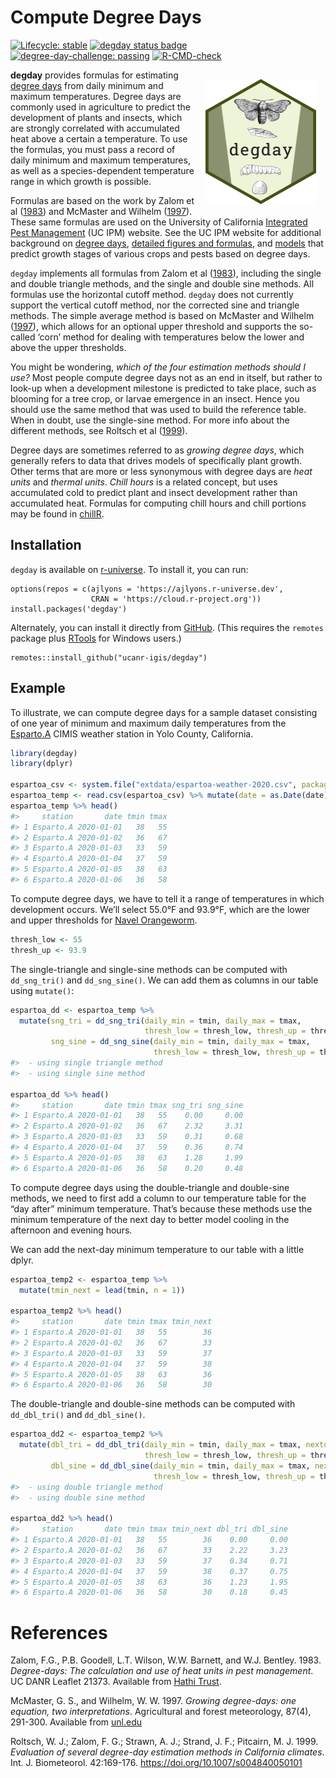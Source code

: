 Compute Degree Days
================

<!-- README.md is generated from README.Rmd. Please edit that file -->
<!-- badges: start -->

[![Lifecycle:
stable](https://img.shields.io/badge/lifecycle-stable-brightgreen.svg)](https://lifecycle.r-lib.org/articles/stages.html#stable)
[![degday status
badge](https://ajlyons.r-universe.dev/badges/degday)](https://ajlyons.r-universe.dev)
[![degree-day-challenge:
passing](https://raw.githubusercontent.com/ucanr-igis/degree-day-challenge/main/badges/degree-day-challenge-passing.svg)](https://ucanr-igis.github.io/degree-day-challenge/)
[![R-CMD-check](https://github.com/UCANR-IGIS/degday/actions/workflows/R-CMD-check.yaml/badge.svg)](https://github.com/UCANR-IGIS/degday/actions/workflows/R-CMD-check.yaml)
<!-- badges: end -->

<a href='http://ucanr-igis.github.io/degday/'><img src='man/figures/logo.png' align="right" style="padding:15px; height:200px; width:177px;"/></a>**degday**
provides formulas for estimating [degree
days](https://en.wikipedia.org/wiki/Growing_degree-day) from daily
minimum and maximum temperatures. Degree days are commonly used in
agriculture to predict the development of plants and insects, which are
strongly correlated with accumulated heat above a certain a temperature.
To use the formulas, you must pass a record of daily minimum and maximum
temperatures, as well as a species-dependent temperature range in which
growth is possible.

Formulas are based on the work by Zalom et al ([1983](#references)) and
McMaster and Wilhelm ([1997](#references)). These same formulas are used
on the University of California [Integrated Pest
Management](http://ipm.ucanr.edu/WEATHER/) (UC IPM) website. See the UC
IPM website for additional background on [degree
days](http://ipm.ucanr.edu/WEATHER/ddconcepts.html), [detailed figures
and formulas](http://ipm.ucanr.edu/WEATHER/ddfigindex.html), and
[models](http://www.ipm.ucdavis.edu/MODELS/) that predict growth stages
of various crops and pests based on degree days.

`degday` implements all formulas from Zalom et al ([1983](#references)),
including the single and double triangle methods, and the single and
double sine methods. All formulas use the horizontal cutoff method.
`degday` does not currently support the vertical cutoff method, nor the
corrected sine and triangle methods. The simple average method is based
on McMaster and Wilhelm ([1997](#references)), which allows for an
optional upper threshold and supports the so-called ‘corn’ method for
dealing with temperatures below the lower and above the upper
thresholds.

You might be wondering, *which of the four estimation methods should I
use?* Most people compute degree days not as an end in itself, but
rather to look-up when a development milestone is predicted to take
place, such as blooming for a tree crop, or larvae emergence in an
insect. Hence you should use the same method that was used to build the
reference table. When in doubt, use the single-sine method. For more
info about the different methods, see Roltsch et al
([1999](#references)).

Degree days are sometimes referred to as *growing degree days*, which
generally refers to data that drives models of specifically plant
growth. Other terms that are more or less synonymous with degree days
are *heat units* and *thermal units*. *Chill hours* is a related
concept, but uses accumulated cold to predict plant and insect
development rather than accumulated heat. Formulas for computing chill
hours and chill portions may be found in
[chillR](https://cran.r-project.org/package=chillR).

## Installation

`degday` is available on
<a href="https://ajlyons.r-universe.dev/" target="_blank"
rel="noopener">r-universe</a>. To install it, you can run:

    options(repos = c(ajlyons = 'https://ajlyons.r-universe.dev',
                      CRAN = 'https://cloud.r-project.org'))
    install.packages('degday')

Alternately, you can install it directly from
<a href="https://github.com/ucanr-igis/degday" target="_blank"
rel="noopener">GitHub</a>. (This requires the `remotes` package plus
<a href="https://cran.r-project.org/bin/windows/Rtools/" target="_blank"
rel="noopener">RTools</a> for Windows users.)

    remotes::install_github("ucanr-igis/degday")

## Example

To illustrate, we can compute degree days for a sample dataset
consisting of one year of minimum and maximum daily temperatures from
the
[Esparto.A](http://ipm.ucanr.edu/calludt.cgi/WXSTATIONDATA?MAP=yolo.html&STN=Esparto.A)
CIMIS weather station in Yolo County, California.

``` r
library(degday)
library(dplyr)

espartoa_csv <- system.file("extdata/espartoa-weather-2020.csv", package = "degday")
espartoa_temp <- read.csv(espartoa_csv) %>% mutate(date = as.Date(date))
espartoa_temp %>% head()
#>     station       date tmin tmax
#> 1 Esparto.A 2020-01-01   38   55
#> 2 Esparto.A 2020-01-02   36   67
#> 3 Esparto.A 2020-01-03   33   59
#> 4 Esparto.A 2020-01-04   37   59
#> 5 Esparto.A 2020-01-05   38   63
#> 6 Esparto.A 2020-01-06   36   58
```

To compute degree days, we have to tell it a range of temperatures in
which development occurs. We’ll select 55.0°F and 93.9°F, which are the
lower and upper thresholds for [Navel
Orangeworm](http://ipm.ucanr.edu/PHENOLOGY/ma-navel_orangeworm.html).

``` r
thresh_low <- 55
thresh_up <- 93.9
```

The single-triangle and single-sine methods can be computed with
`dd_sng_tri()` and `dd_sng_sine()`. We can add them as columns in our
table using `mutate()`:

``` r
espartoa_dd <- espartoa_temp %>%
  mutate(sng_tri = dd_sng_tri(daily_min = tmin, daily_max = tmax, 
                              thresh_low = thresh_low, thresh_up = thresh_up),
         sng_sine = dd_sng_sine(daily_min = tmin, daily_max = tmax, 
                                thresh_low = thresh_low, thresh_up = thresh_up))
#>  - using single triangle method
#>  - using single sine method

espartoa_dd %>% head()
#>     station       date tmin tmax sng_tri sng_sine
#> 1 Esparto.A 2020-01-01   38   55    0.00     0.00
#> 2 Esparto.A 2020-01-02   36   67    2.32     3.31
#> 3 Esparto.A 2020-01-03   33   59    0.31     0.68
#> 4 Esparto.A 2020-01-04   37   59    0.36     0.74
#> 5 Esparto.A 2020-01-05   38   63    1.28     1.99
#> 6 Esparto.A 2020-01-06   36   58    0.20     0.48
```

To compute degree days using the double-triangle and double-sine
methods, we need to first add a column to our temperature table for the
“day after” minimum temperature. That’s because these methods use the
minimum temperature of the next day to better model cooling in the
afternoon and evening hours.

We can add the next-day minimum temperature to our table with a little
dplyr.

``` r
espartoa_temp2 <- espartoa_temp %>%
  mutate(tmin_next = lead(tmin, n = 1))

espartoa_temp2 %>% head()
#>     station       date tmin tmax tmin_next
#> 1 Esparto.A 2020-01-01   38   55        36
#> 2 Esparto.A 2020-01-02   36   67        33
#> 3 Esparto.A 2020-01-03   33   59        37
#> 4 Esparto.A 2020-01-04   37   59        38
#> 5 Esparto.A 2020-01-05   38   63        36
#> 6 Esparto.A 2020-01-06   36   58        30
```

The double-triangle and double-sine methods can be computed with
`dd_dbl_tri()` and `dd_dbl_sine()`.

``` r
espartoa_dd2 <- espartoa_temp2 %>%
  mutate(dbl_tri = dd_dbl_tri(daily_min = tmin, daily_max = tmax, nextday_min = tmin_next,
                              thresh_low = thresh_low, thresh_up = thresh_up),
         dbl_sine = dd_dbl_sine(daily_min = tmin, daily_max = tmax, nextday_min = tmin_next,
                                thresh_low = thresh_low, thresh_up = thresh_up))
#>  - using double triangle method
#>  - using double sine method

espartoa_dd2 %>% head()
#>     station       date tmin tmax tmin_next dbl_tri dbl_sine
#> 1 Esparto.A 2020-01-01   38   55        36    0.00     0.00
#> 2 Esparto.A 2020-01-02   36   67        33    2.22     3.23
#> 3 Esparto.A 2020-01-03   33   59        37    0.34     0.71
#> 4 Esparto.A 2020-01-04   37   59        38    0.37     0.75
#> 5 Esparto.A 2020-01-05   38   63        36    1.23     1.95
#> 6 Esparto.A 2020-01-06   36   58        30    0.18     0.45
```

  

# References

Zalom, F.G., P.B. Goodell, L.T. Wilson, W.W. Barnett, and W.J. Bentley.
1983. *Degree-days: The calculation and use of heat units in pest
management*. UC DANR Leaflet 21373. Available from [Hathi
Trust](https://catalog.hathitrust.org/Record/008707238).

McMaster, G. S., and Wilhelm, W. W. 1997. *Growing degree-days: one
equation, two interpretations*. Agricultural and forest meteorology,
87(4), 291-300. Available from
[unl.edu](https://digitalcommons.unl.edu/cgi/viewcontent.cgi?article=1086&context=usdaarsfacpub)

Roltsch, W. J.; Zalom, F. G.; Strawn, A. J.; Strand, J. F.; Pitcairn, M.
J. 1999. *Evaluation of several degree-day estimation methods in
California climates*. Int. J. Biometeorol. 42:169-176.
<https://doi.org/10.1007/s004840050101>
